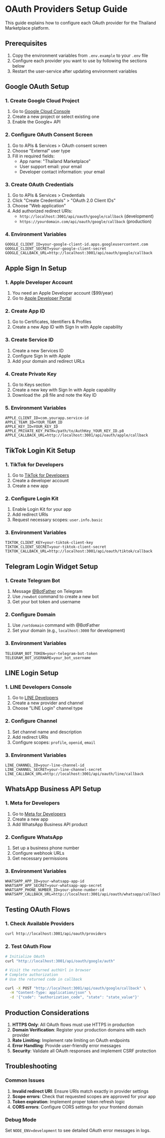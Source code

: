 # OAuth Providers Setup Guide

This guide explains how to configure each OAuth provider for the Thailand
Marketplace platform.

## Prerequisites

1. Copy the environment variables from `.env.example` to your `.env` file
2. Configure each provider you want to use by following the sections below
3. Restart the user-service after updating environment variables

## Google OAuth Setup

### 1. Create Google Cloud Project

1. Go to [Google Cloud Console](https://console.cloud.google.com/)
2. Create a new project or select existing one
3. Enable the Google+ API

### 2. Configure OAuth Consent Screen

1. Go to APIs & Services > OAuth consent screen
2. Choose "External" user type
3. Fill in required fields:
   - App name: "Thailand Marketplace"
   - User support email: your email
   - Developer contact information: your email

### 3. Create OAuth Credentials

1. Go to APIs & Services > Credentials
2. Click "Create Credentials" > "OAuth 2.0 Client IDs"
3. Choose "Web application"
4. Add authorized redirect URIs:
   - `http://localhost:3001/api/oauth/google/callback` (development)
   - `https://yourdomain.com/api/oauth/google/callback` (production)

### 4. Environment Variables

```env
GOOGLE_CLIENT_ID=your-google-client-id.apps.googleusercontent.com
GOOGLE_CLIENT_SECRET=your-google-client-secret
GOOGLE_CALLBACK_URL=http://localhost:3001/api/oauth/google/callback
```

## Apple Sign In Setup

### 1. Apple Developer Account

1. You need an Apple Developer account ($99/year)
2. Go to [Apple Developer Portal](https://developer.apple.com/)

### 2. Create App ID

1. Go to Certificates, Identifiers & Profiles
2. Create a new App ID with Sign In with Apple capability

### 3. Create Service ID

1. Create a new Services ID
2. Configure Sign In with Apple
3. Add your domain and redirect URLs

### 4. Create Private Key

1. Go to Keys section
2. Create a new key with Sign In with Apple capability
3. Download the .p8 file and note the Key ID

### 5. Environment Variables

```env
APPLE_CLIENT_ID=com.yourapp.service-id
APPLE_TEAM_ID=YOUR_TEAM_ID
APPLE_KEY_ID=YOUR_KEY_ID
APPLE_PRIVATE_KEY_PATH=/path/to/AuthKey_YOUR_KEY_ID.p8
APPLE_CALLBACK_URL=http://localhost:3001/api/oauth/apple/callback
```

## TikTok Login Kit Setup

### 1. TikTok for Developers

1. Go to [TikTok for Developers](https://developers.tiktok.com/)
2. Create a developer account
3. Create a new app

### 2. Configure Login Kit

1. Enable Login Kit for your app
2. Add redirect URIs
3. Request necessary scopes: `user.info.basic`

### 3. Environment Variables

```env
TIKTOK_CLIENT_KEY=your-tiktok-client-key
TIKTOK_CLIENT_SECRET=your-tiktok-client-secret
TIKTOK_CALLBACK_URL=http://localhost:3001/api/oauth/tiktok/callback
```

## Telegram Login Widget Setup

### 1. Create Telegram Bot

1. Message [@BotFather](https://t.me/botfather) on Telegram
2. Use `/newbot` command to create a new bot
3. Get your bot token and username

### 2. Configure Domain

1. Use `/setdomain` command with @BotFather
2. Set your domain (e.g., `localhost:3000` for development)

### 3. Environment Variables

```env
TELEGRAM_BOT_TOKEN=your-telegram-bot-token
TELEGRAM_BOT_USERNAME=your_bot_username
```

## LINE Login Setup

### 1. LINE Developers Console

1. Go to [LINE Developers](https://developers.line.biz/)
2. Create a new provider and channel
3. Choose "LINE Login" channel type

### 2. Configure Channel

1. Set channel name and description
2. Add redirect URIs
3. Configure scopes: `profile`, `openid`, `email`

### 3. Environment Variables

```env
LINE_CHANNEL_ID=your-line-channel-id
LINE_CHANNEL_SECRET=your-line-channel-secret
LINE_CALLBACK_URL=http://localhost:3001/api/oauth/line/callback
```

## WhatsApp Business API Setup

### 1. Meta for Developers

1. Go to [Meta for Developers](https://developers.facebook.com/)
2. Create a new app
3. Add WhatsApp Business API product

### 2. Configure WhatsApp

1. Set up a business phone number
2. Configure webhook URLs
3. Get necessary permissions

### 3. Environment Variables

```env
WHATSAPP_APP_ID=your-whatsapp-app-id
WHATSAPP_APP_SECRET=your-whatsapp-app-secret
WHATSAPP_PHONE_NUMBER_ID=your-phone-number-id
WHATSAPP_CALLBACK_URL=http://localhost:3001/api/oauth/whatsapp/callback
```

## Testing OAuth Flows

### 1. Check Available Providers

```bash
curl http://localhost:3001/api/oauth/providers
```

### 2. Test OAuth Flow

```bash
# Initialize OAuth
curl "http://localhost:3001/api/oauth/google/auth"

# Visit the returned authUrl in browser
# Complete authorization
# Use the returned code in callback

curl -X POST "http://localhost:3001/api/oauth/google/callback" \
  -H "Content-Type: application/json" \
  -d '{"code": "authorization_code", "state": "state_value"}'
```

## Production Considerations

1. **HTTPS Only**: All OAuth flows must use HTTPS in production
2. **Domain Verification**: Register your production domains with each provider
3. **Rate Limiting**: Implement rate limiting on OAuth endpoints
4. **Error Handling**: Provide user-friendly error messages
5. **Security**: Validate all OAuth responses and implement CSRF protection

## Troubleshooting

### Common Issues

1. **Invalid redirect URI**: Ensure URIs match exactly in provider settings
2. **Scope errors**: Check that requested scopes are approved for your app
3. **Token expiration**: Implement proper token refresh logic
4. **CORS errors**: Configure CORS settings for your frontend domain

### Debug Mode

Set `NODE_ENV=development` to see detailed OAuth error messages in logs.
